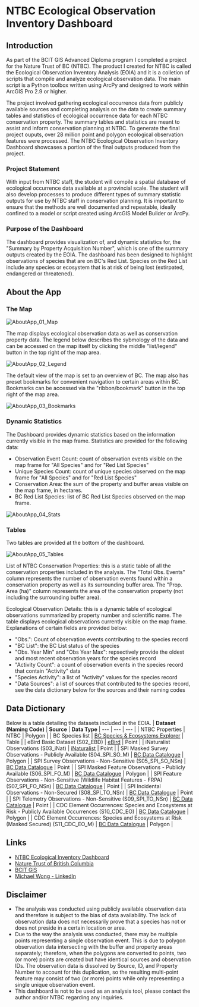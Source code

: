 # NTBC Ecological Observation Inventory Dashboard

## Introduction
As part of the BCIT GIS Advanced Diploma program I completed a project for the Nature Trust of BC (NTBC). The product I created for NTBC is called the Ecological Observation Inventory Analysis (EOIA) and it is a colletion of scripts that compile and analyze ecological observation data. The main script is a Python toolbox written using ArcPy and designed to work within ArcGIS Pro 2.9 or higher.

The project involved gathering ecological occurrence data from publicly available sources and completing analysis on the data to create summary tables and statistics of ecological occurrence data for each NTBC conservation property. The summary tables and statistics are meant to assist and inform conservation planning at NTBC. To generate the final project ouputs, over 28 million point and polygon ecological observation features were processed. The NTBC Ecological Observation Inventory Dashboard showcases a portion of the final outputs produced from the project. 

### Project Statement
With input from NTBC staff, the student will compile a spatial database of ecological occurrence data available at a provincial scale. The student will also develop processes to produce different types of summary statistic outputs for use by NTBC staff in conservation planning. It is important to ensure that the methods are well documented and repeatable, ideally confined to a model or script created using ArcGIS Model Builder or ArcPy.

### Purpose of the Dashboard
The dashboard provides visualization of, and dynamic statistics for, the "Summary by Property Acquisition Number", which is one of the summary outputs created by the EOIA. The dashboard has been designed to highlight observations of species that are on BC's Red List. Species on the Red List include any species or ecosystem that is at risk of being lost (extirpated, endangered or threatened).

## About the App

### The Map

![AboutApp_01_Map](./EOIA_01_Map.png)

The map displays ecological observation data as well as conservation property data. The legend below describes the sybmology of the data and can be accessed on the map itself by clicking the middle "list/legend" button in the top right of the map area.

![AboutApp_02_Legend](./EOIA_02_Legend.png)

The default view of the map is set to an overview of BC. The map also has preset bookmarks for convenient navigation to certain areas within BC. Bookmarks can be accessed via the "ribbon/bookmark" button in the top right of the map area.

![AboutApp_03_Bookmarks](./EOIA_03_Bookmarks.png)

### Dynamic Statistics
The Dashboard provides dynamic statistics based on the information currently visible in the map frame. Statistics are provided for the following data:
- Observation Event Count: count of observation events visible on the map frame for "All Species" and for "Red List Species"
- Unique Species Count: count of unique species observed on the map frame for "All Species" and for "Red List Species"
- Conservation Area: the sum of the property and buffer areas visible on the map frame, in hectares.
- BC Red List Species: list of BC Red List Species observed on the map frame.

![AboutApp_04_Stats](./EOIA_04_Stats.png)

### Tables
Two tables are provided at the bottom of the dashboard.

![AboutApp_05_Tables](./EOIA_05_Tables.png)

List of NTBC Conservation Properties: this is a static table of all the conservation properties included in the analysis. The "Total Obs. Events" column represents the number of observation events found within a conservation property as well as its surrounding buffer area. The "Prop. Area (ha)" column represents the area of the conservation property (not including the surrounding buffer area).

Ecological Observation Details: this is a dynamic table of ecological observations summarized by property number and scientific name. The table displays ecological observations currently visible on the map frame. Explanations of certain fields are provided below:
- "Obs.": Count of observation events contributing to the species record
- "BC List": the BC List status of the species
- "Obs. Year Min" and "Obs Year Max": repsectively provide the oldest and most recent observation years for the species record
- "Activity Count": a count of observation events in the species record that contain "Activity" data
- "Species Activity": a list of "Activity" values for the species record
- "Data Sources": a list of sources that contributed to the species record, see the data dictionary below for the sources and their naming codes

## Data Dictionary

Below is a table detailing the datasets included in the EOIA.
| <b>Dataset (Naming Code)</b> | <b>Source</b> | <b>Data Type</b>
| --- | --- | --- |
| NTBC Properties | NTBC | Polygon |
| BC Species list | <a href="https://a100.gov.bc.ca/pub/eswp/search.do?method=reset">BC Species & Ecosystems Explorer</a> | Table |
| eBird Basic Dataset (S02_EBD) | <a href="https://ebird.org/canada/home">eBird</a> | Point |
| iNaturalist Observations (S03_iNat) | <a href="https://inaturalist.ca/home">iNaturalist</a> | Point |
| SPI Masked Survey Observations - Publicly Available (S04_SPI_SO_M) | <a href="https://catalogue.data.gov.bc.ca/dataset/wildlife-species-inventory-masked-survey-observations-publicly-available">BC Data Catalogue</a> | Polygon |
| SPI Survey Observations - Non-Sensitive (S05_SPI_SO_NSn) | <a href="https://catalogue.data.gov.bc.ca/dataset/wildlife-species-inventory-survey-observations-non-sensitive">BC Data Catalogue</a> | Point |
| SPI Masked Feature Observations - Publicly Available (S06_SPI_FO_M) | <a href="https://catalogue.data.gov.bc.ca/dataset/wildlife-species-inventory-masked-feature-observations-publicly-available">BC Data Catalogue</a> | Polygon |
| SPI Feature Observations - Non-Sensitive (Wildlife Habitat Features - FRPA) (S07_SPI_FO_NSn) | <a href="https://catalogue.data.gov.bc.ca/dataset/wildlife-habitat-features-frpa">BC Data Catalogue</a> | Point |
| SPI Incidental Observations - Non-Secured (S08_SPI_TO_NSn) | <a href="https://catalogue.data.gov.bc.ca/dataset/wildlife-species-inventory-incidental-observations-non-secured">BC Data Catalogue</a> | Point |
| SPI Telemetry Observations - Non-Sensitive (S09_SPI_TO_NSn) | <a href="https://catalogue.data.gov.bc.ca/dataset/wildlife-species-inventory-telemetry-observations-non-sensitive">BC Data Catalogue</a> | Point |
| CDC Element Occurrences: Species and Ecosystems at Risk - Publicly Available Occurrences (S10_CDC_EO) | <a href="https://catalogue.data.gov.bc.ca/dataset/species-and-ecosystems-at-risk-publicly-available-occurrences-cdc">BC Data Catalogue</a> | Polygon |
| CDC Element Occurrences: Species and Ecosystems at Risk (Masked Secured) (S11_CDC_EO_M) | <a href="https://catalogue.data.gov.bc.ca/dataset/species-and-ecosystems-at-risk-masked-secured-publicly-available-occurrences-cdc">BC Data Catalogue</a> | Polygon |


## Links
- <a href="https://experience.arcgis.com/experience/9f5e1b7057da4f939e020e861d85e788">NTBC Ecological Inventory Dashboard</a>
- <a href="https://www.naturetrust.bc.ca/">Nature Trust of British Columbia</a>
- <a href="https://www.bcit.ca/programs/geographic-information-systems/">BCIT GIS</a>
- <a href="https://www.linkedin.com/in/michael-wong-526098214/">Michael Wong - LinkedIn</a>

## Disclaimer
- The analysis was conducted using publicly available observation data and therefore is subject to the bias of data availability. The lack of observation data does not necessarily prove that a species has not or does not preside in a certain location or area.
- Due to the way the analysis was conducted, there may be multiple points representing a single observation event. This is due to polygon observation data intersecting with the buffer and property areas separately; therefore, when the polygons are converted to points, two (or more) points are created but have identical sources and observation IDs. The observation data is dissolved by Source, ID, and Property Number to account for this duplication, so the resulting multi-point feature may consist of two (or more) points while only representing a single unique observation event.
- This dashboard is not to be used as an analysis tool, please contact the author and/or NTBC regarding any inquiries.
